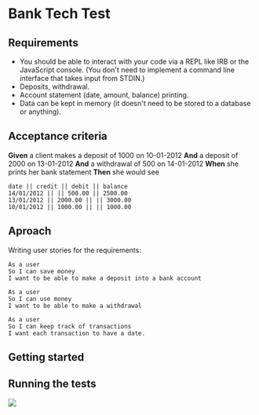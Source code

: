 # Bank Tech Test

## Requirements
<ul>
  <li>You should be able to interact with your code via a REPL like IRB or the JavaScript console. (You don't need to implement a command line interface that takes input from STDIN.)</li>
  <li>Deposits, withdrawal.</li>
  <li>Account statement (date, amount, balance) printing.</li>
  <li>Data can be kept in memory (it doesn't need to be stored to a database or anything).</li>
</ul>

## Acceptance criteria
**Given** a client makes a deposit of 1000 on 10-01-2012
**And** a deposit of 2000 on 13-01-2012
**And** a withdrawal of 500 on 14-01-2012
**When** she prints her bank statement
**Then** she would see


```
date || credit || debit || balance
14/01/2012 || || 500.00 || 2500.00
13/01/2012 || 2000.00 || || 3000.00
10/01/2012 || 1000.00 || || 1000.00
```

## Aproach

Writing user stories for the requirements: <br>

```
As a user
So I can save money
I want to be able to make a deposit into a bank account

As a user
So I can use money
I want to be able to make a withdrawal

As a user
So I can keep track of transactions
I want each transaction to have a date.
```

## Getting started

## Running the tests

<img src="https://ibb.co/mb1Vwy"/>
